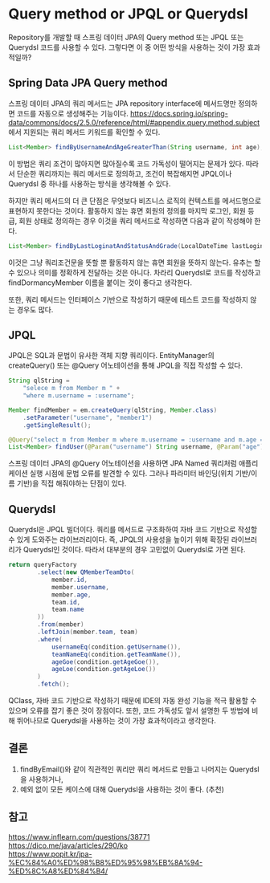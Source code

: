 # Query method or JPQL or Querydsl
Repository를 개발할 때 스프링 데이터 JPA의 Query method 또는 JPQL 또는 Querydsl 코드를 사용할 수 있다. 그렇다면 이 중 어떤 방식을 사용하는 것이 가장 효과적일까?

## Spring Data JPA Query method
스프링 데이터 JPA의 쿼리 메서드는 JPA repository interface에 메서드명만 정의하면 코드를 자동으로 생성해주는 기능이다. https://docs.spring.io/spring-data/commons/docs/2.5.0/reference/html/#appendix.query.method.subject 에서 지원되는 쿼리 메서드 키워드를 확인할 수 있다.  

```java
List<Member> findByUsernameAndAgeGreaterThan(String username, int age);
```

이 방법은 쿼리 조건이 많아지면 많아질수록 코드 가독성이 떨어지는 문제가 있다. 따라서 단순한 쿼리까지는 쿼리 메서드로 정의하고, 조건이 복잡해지면 JPQL이나 Querydsl 중 하나를 사용하는 방식을 생각해볼 수 있다.  

하지만 쿼리 메서드의 더 큰 단점은 무엇보다 비즈니스 로직의 컨텍스트를 메서드명으로 표현하지 못한다는 것이다. 활동하지 않는 휴면 회원의 정의를 마지막 로그인, 회원 등급, 회원 상태로 정의하는 경우 이것을 쿼리 메서드로 작성하면 다음과 같이 작성해야 한다.  

```java
List<Member> findByLastLoginatAndStatusAndGrade(LocalDateTime lastLoginAt, int status, int grade);
```

이것은 그냥 쿼리조건문을 뜻할 뿐 활동하지 않는 휴면 회원을 뜻하지 않는다. 유추는 할 수 있으나 의미를 정확하게 전달하는 것은 아니다. 차라리 Querydsl로 코드를 작성하고 findDormancyMember 이름을 붙이는 것이 좋다고 생각한다.  

또한, 쿼리 메서드는 인터페이스 기반으로 작성하기 때문에 테스트 코드를 작성하지 않는 경우도 많다. 

## JPQL
JPQL은 SQL과 문법이 유사한 객체 지향 쿼리이다. EntityManager의 createQuery() 또는 @Query 어노테이션을 통해 JPQL을 직접 작성할 수 있다.   

```java
String qlString = 
    "selece m from Member m " +
    "where m.username = :username";

Member findMember = em.createQuery(qlString, Member.class)
    .setParameter("username", "member1")
    .getSingleResult();
```

```java
@Query("select m from Member m where m.username = :username and m.age = :age")
List<Member> findUser(@Param("username") String username, @Param("age") int age);
```

스프링 데이터 JPA의 @Query 어노테이션을 사용하면 JPA Named 쿼리처럼 애플리케이션 실행 시점에 문법 오류를 발견할 수 있다. 그러나 파라미터 바인딩(위치 기반/이름 기반)을 직접 해줘야하는 단점이 있다.

## Querydsl
Querydsl은 JPQL 빌더이다. 쿼리를 메서드로 구조화하여 자바 코드 기반으로 작성할 수 있게 도와주는 라이브러리이다. 즉, JPQL의 사용성을 높이기 위해 확장된 라이브러리가 Querydsl인 것이다. 따라서 대부분의 경우 고민없이 Querydsl로 가면 된다. 

```java
return queryFactory
        .select(new QMemberTeamDto(
            member.id,
            member.username,
            member.age,
            team.id,
            team.name
        ))
        .from(member)
        .leftJoin(member.team, team)
        .where(
            usernameEq(condition.getUsername()),
            teamNameEq(condition.getTeamName()),
            ageGoe(condition.getAgeGoe()),
            ageLoe(condition.getAgeLoe())
        )
        .fetch();
```

QClass, 자바 코드 기반으로 작성하기 때문에 IDE의 자동 완성 기능을 적극 활용할 수 있으며 오류를 잡기 좋은 것이 장점이다. 또한, 코드 가독성도 앞서 설명한 두 방법에 비해 뛰어나므로 Querydsl을 사용하는 것이 가장 효과적이라고 생각한다. 

## 결론
1. findByEmail()와 같이 직관적인 쿼리만 쿼리 메서드로 만들고 나머지는 Querydsl을 사용하거나,  
2. 예외 없이 모든 케이스에 대해 Querydsl을 사용하는 것이 좋다. (추천)  

## 참고
https://www.inflearn.com/questions/38771  
https://dico.me/java/articles/290/ko  
https://www.popit.kr/jpa-%EC%84%A0%ED%98%B8%ED%95%98%EB%8A%94-%ED%8C%A8%ED%84%B4/